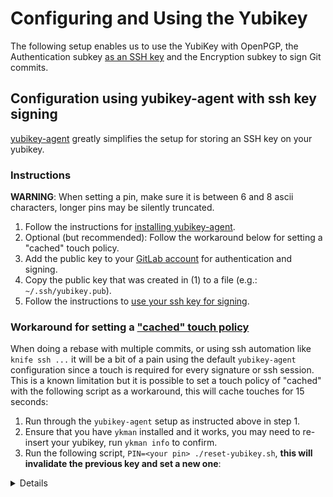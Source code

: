 # Configuring and Using the Yubikey

The following setup enables us to use the YubiKey with OpenPGP, the Authentication subkey [as an SSH key](https://developers.yubico.com/PGP/SSH_authentication/) and the Encryption subkey to sign Git commits.

## Configuration using yubikey-agent with ssh key signing

[yubikey-agent](https://github.com/FiloSottile/yubikey-agent) greatly simplifies the setup for storing an SSH key on your yubikey.

### Instructions

**WARNING**: When setting a pin, make sure it is between 6 and 8 ascii characters, longer pins may be silently truncated.

1. Follow the instructions for [installing yubikey-agent](https://github.com/FiloSottile/yubikey-agent#installation).
1. Optional (but recommended): Follow the workaround below for setting a "cached" touch policy.
1. Add the public key to your [GitLab account](https://gitlab.com/-/profile/keys) for authentication and signing.
1. Copy the public key that was created in (1) to a file (e.g.: `~/.ssh/yubikey.pub`).
1. Follow the instructions to [use your ssh key for signing](https://docs.gitlab.com/ee/user/project/repository/ssh_signed_commits/#configure-git-to-sign-commits-with-your-ssh-key).

### Workaround for setting a ["cached" touch policy](https://docs.yubico.com/yesdk/users-manual/application-piv/pin-touch-policies.html)

When doing a rebase with multiple commits, or using ssh automation like `knife ssh ...` it will be a bit of a pain using the default `yubikey-agent` configuration since a touch is required for every signature or ssh session.
This is a known limitation but it is possible to set a touch policy of "cached" with the following script as a workaround, this will cache touches for 15 seconds:

1. Run through the `yubikey-agent` setup as instructed above in step 1.
1. Ensure that you have `ykman` installed and it works, you may need to re-insert your yubikey, run `ykman info` to confirm.
1. Run the following script, `PIN=<your pin> ./reset-yubikey.sh`, **this will invalidate the previous key and set a new one**:

<details>

```bash
#!/usr/bin/env bash

# Resets yubikey with a cached touch policy, cribbed from
# https://github.com/FiloSottile/yubikey-agent/issues/95#issuecomment-904101391

set -e

PIN=${PIN:-000000}

read -rp "THIS WILL RESET YOUR YUBIKEY WITH PIN=$PIN, type "CTRL+C" to cancel"

# Reset PIV module
ykman piv reset -f

# Using PIN $PIN just for the sake of example, ofc.
ykman piv access change-pin -P 123456 -n $PIN
# Set the same PUK
ykman piv access change-puk -p 12345678 -n $PIN
# Store management key on the device, protect by pin
ykman piv access change-management-key -P $PIN -p

# Generate a key in slot 9a
ykman piv keys generate --pin=$PIN -a ECCP256 --pin-policy=ONCE --touch-policy=CACHED 9a /var/tmp/pkey.pub
# Generate cert
ykman piv certificates generate --subject="CN=SSH Name+O=yubikey-agent+OU=0.1.5" --valid-days=10950  9a /var/tmp/pkey.pub

# Read the public key and use it as you normally would
ssh-add -L
```

</details>
